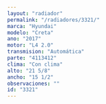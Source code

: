 ```yaml
---
layout: "radiador"
permalink: "/radiadores/3321/"
marca: "Hyundai"
modelo: "Creta"
ano: "2017"
motor: "L4 2.0"
transmision: "Automática"
parte: "4113412"
clima: "Con clima"
alto: "21 5/8"
ancho: "15 1/2"
observaciones: ""
id: "3321"
---
```


